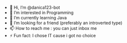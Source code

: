 - 👋 Hi, I’m @danica123-bot
- 👀 I’m interested in Programming 
- 🌱 I’m currently learning Java
- 💞️ I’m looking for a friend (preferably an introverted type)
- 📫 How to reach me : you can just inbox me
- ⚡ Fun fact: I chose IT cause  i got no choice 

<!---
danica123-bot/danica123-bot is a ✨ special ✨ repository because its `README.md` (this file) appears on your GitHub profile.
You can click the Preview link to take a look at your changes.
--->
